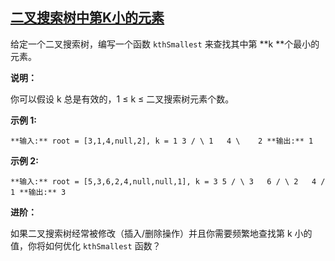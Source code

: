 ## [二叉搜索树中第K小的元素](https://leetcode-cn.com/problems/kth-smallest-element-in-a-bst/)

给定一个二叉搜索树，编写一个函数 `kthSmallest` 来查找其中第 **k **个最小的元素。

**说明：**  

你可以假设 k 总是有效的，1 ≤ k ≤ 二叉搜索树元素个数。

**示例 1:**

`**输入:** root = [3,1,4,null,2], k = 1
   3
  / \
 1   4
  \
   2
**输出:** 1`

**示例 2:**

`**输入:** root = [5,3,6,2,4,null,null,1], k = 3
       5
      / \
     3   6
    / \
   2   4
  /
 1
**输出:** 3`

**进阶：**  

如果二叉搜索树经常被修改（插入/删除操作）并且你需要频繁地查找第 k 小的值，你将如何优化 `kthSmallest` 函数？
